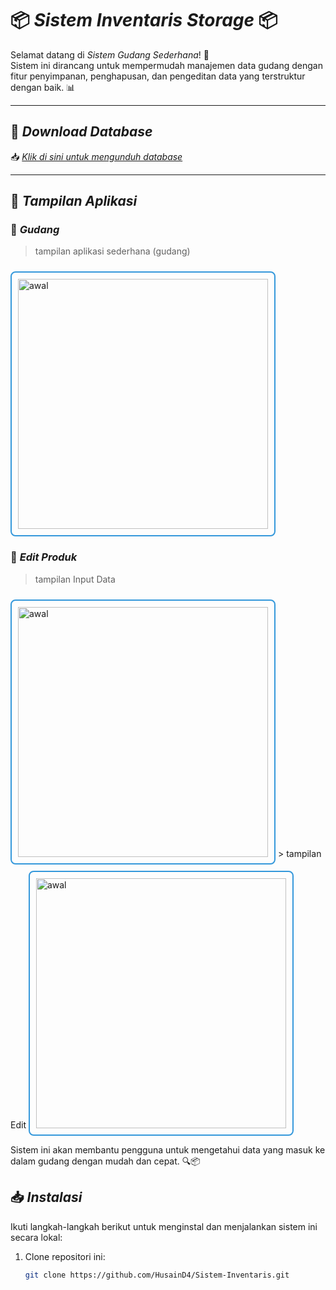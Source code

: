 # 📦 *Sistem Inventaris Storage* 📦

Selamat datang di *Sistem Gudang Sederhana*! 🎉  
Sistem ini dirancang untuk mempermudah manajemen data gudang dengan fitur penyimpanan, penghapusan, dan pengeditan data yang terstruktur dengan baik. 📊

---

## 🚀 *Download Database*
📥 *[Klik di sini untuk mengunduh database](https://drive.google.com/drive/folders/1lLg8sBe1NH-tcJ6r2_TtZVBB40EQOGPe?usp=drive_link)*

---

## 🎨 *Tampilan Aplikasi*

### 🔐 *Gudang*
> tampilan aplikasi sederhana (gudang)
<div style="border: 2px solid #3498db; padding: 10px; display: inline-block; border-radius: 8px; margin-top: 10px;">
<img src="https://github.com/user-attachments/assets/75230cf3-50d6-4124-a5f7-8942a846e19b" alt="awal" width="400")
>
</div>

### 🔐 *Edit Produk*
> tampilan Input Data
<div style="border: 2px solid #3498db; padding: 10px; display: inline-block; border-radius: 8px; margin-top: 10px;">
<img src="https://github.com/user-attachments/assets/c382ee60-a428-4f06-879f-10bef424b20a" alt="awal" width="400">
</div>
> tampilan Edit
<div style="border: 2px solid #3498db; padding: 10px; display: inline-block; border-radius: 8px; margin-top: 10px;">
<img src="https://github.com/user-attachments/assets/e255ee34-c121-4a11-b347-41afa4a7eb59"alt="awal" width="400">
</div>

Sistem ini akan membantu pengguna untuk mengetahui data yang masuk ke dalam gudang dengan mudah dan cepat. 🔍📦


## 📥 *Instalasi*

Ikuti langkah-langkah berikut untuk menginstal dan menjalankan sistem ini secara lokal:

1. Clone repositori ini:
   ```bash
   git clone https://github.com/HusainD4/Sistem-Inventaris.git

